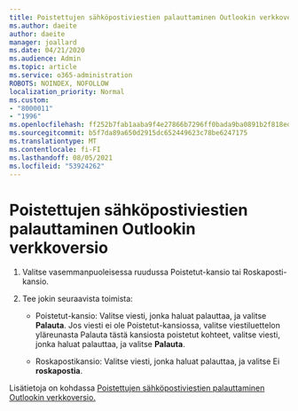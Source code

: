 ```yaml
---
title: Poistettujen sähköpostiviestien palauttaminen Outlookin verkkoversio
ms.author: daeite
author: daeite
manager: joallard
ms.date: 04/21/2020
ms.audience: Admin
ms.topic: article
ms.service: o365-administration
ROBOTS: NOINDEX, NOFOLLOW
localization_priority: Normal
ms.custom:
- "8000011"
- "1996"
ms.openlocfilehash: ff252b7fab1aaba9f4e27866b7296ff0bada9ba0891b2f818eda4b7e7a3a3c31
ms.sourcegitcommit: b5f7da89a650d2915dc652449623c78be6247175
ms.translationtype: MT
ms.contentlocale: fi-FI
ms.lasthandoff: 08/05/2021
ms.locfileid: "53924262"
---
```

# <a name="recover-deleted-email-in-outlook-on-the-web"></a>Poistettujen sähköpostiviestien palauttaminen Outlookin verkkoversio

1. Valitse vasemmanpuoleisessa ruudussa Poistetut-kansio tai Roskaposti-kansio.

2. Tee jokin seuraavista toimista:

    - Poistetut-kansio: Valitse viesti, jonka haluat palauttaa, ja valitse **Palauta**. Jos viesti ei ole Poistetut-kansiossa,  valitse viestiluettelon yläreunasta Palauta tästä kansiosta poistetut kohteet, valitse viesti, jonka haluat palauttaa, ja valitse **Palauta**.

    - Roskapostikansio: Valitse viesti, jonka haluat palauttaa, ja valitse Ei **roskapostia**.

Lisätietoja on kohdassa [Poistettujen sähköpostiviestien palauttaminen Outlookin verkkoversio.](https://support.office.com/article/a8ca78ac-4721-4066-95dd-571842e9fb11)
